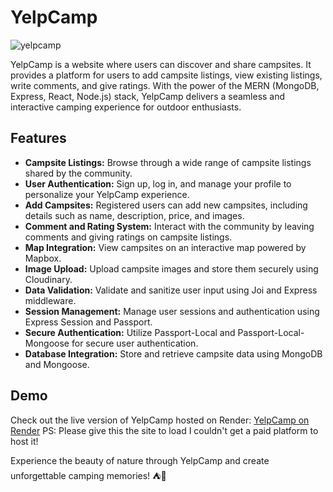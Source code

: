 # YelpCamp

![yelpcamp](https://github.com/Kalyanimalokar/YelpCampWebsite/assets/82643974/7954a57c-3df1-45ba-b6b3-8572598e3178)

YelpCamp is a website where users can discover and share campsites. It provides a platform for users to add campsite listings, view existing listings, write comments, and give ratings. With the power of the MERN (MongoDB, Express, React, Node.js) stack, YelpCamp delivers a seamless and interactive camping experience for outdoor enthusiasts.

## Features

- **Campsite Listings:** Browse through a wide range of campsite listings shared by the community.
- **User Authentication:** Sign up, log in, and manage your profile to personalize your YelpCamp experience.
- **Add Campsites:** Registered users can add new campsites, including details such as name, description, price, and images.
- **Comment and Rating System:** Interact with the community by leaving comments and giving ratings on campsite listings.
- **Map Integration:** View campsites on an interactive map powered by Mapbox.
- **Image Upload:** Upload campsite images and store them securely using Cloudinary.
- **Data Validation:** Validate and sanitize user input using Joi and Express middleware.
- **Session Management:** Manage user sessions and authentication using Express Session and Passport.
- **Secure Authentication:** Utilize Passport-Local and Passport-Local-Mongoose for secure user authentication.
- **Database Integration:** Store and retrieve campsite data using MongoDB and Mongoose.


## Demo

Check out the live version of YelpCamp hosted on Render: [YelpCamp on Render](https://yelpcampwebapp.onrender.com/) 
PS: Please give this the site to load I couldn't get a paid platform to host it!

Experience the beauty of nature through YelpCamp and create unforgettable camping memories! ⛺️🌲
